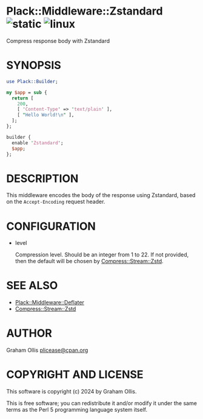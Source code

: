 # Plack::Middleware::Zstandard ![static](https://github.com/uperl/Plack-Middleware-Zstandard/workflows/static/badge.svg) ![linux](https://github.com/uperl/Plack-Middleware-Zstandard/workflows/linux/badge.svg)

Compress response body with Zstandard

# SYNOPSIS

```perl
use Plack::Builder;

my $app = sub {
  return [
    200,
    [ 'Content-Type' => 'text/plain' ],
    [ "Hello World!\n" ],
  ];
};

builder {
  enable 'Zstandard';
  $app;
};
```

# DESCRIPTION

This middleware encodes the body of the response using Zstandard, based on the `Accept-Encoding`
request header.

# CONFIGURATION

- level

    Compression level.  Should be an integer from 1 to 22.  If not provided, then the default will
    be chosen by [Compress::Stream::Zstd](https://metacpan.org/pod/Compress::Stream::Zstd).

# SEE ALSO

- [Plack::Middleware::Deflater](https://metacpan.org/pod/Plack::Middleware::Deflater)
- [Compress::Stream::Zstd](https://metacpan.org/pod/Compress::Stream::Zstd)

# AUTHOR

Graham Ollis <plicease@cpan.org>

# COPYRIGHT AND LICENSE

This software is copyright (c) 2024 by Graham Ollis.

This is free software; you can redistribute it and/or modify it under
the same terms as the Perl 5 programming language system itself.
